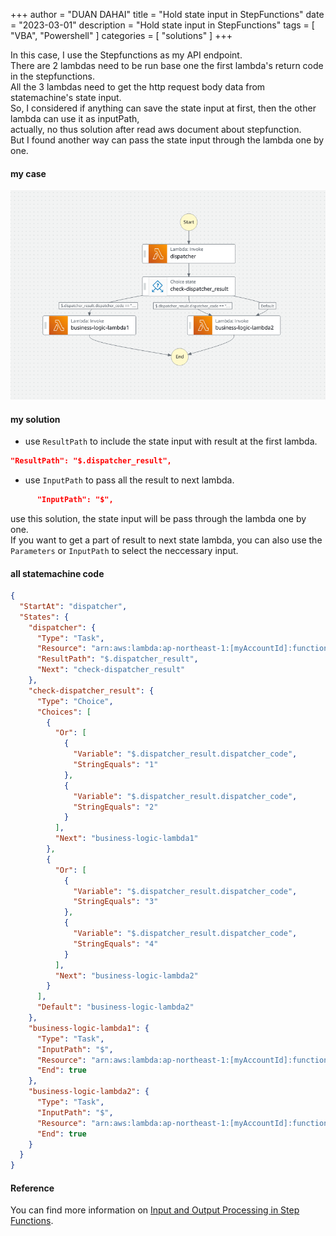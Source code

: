 +++
author = "DUAN DAHAI"
title = "Hold state input in StepFunctions"
date = "2023-03-01"
description = "Hold state input in StepFunctions"
tags = [
    "VBA",
    "Powershell"
]
categories = [
    "solutions"
]
+++
 
In this case, I use the Stepfunctions as my API endpoint.   
There are 2 lambdas need to be run base one the first lambda's return code in the stepfunctions.   
All the 3 lambdas need to get the http request body data from statemachine's state input.   
So, I considered if anything can save the state input at first, then the other lambda can use it as inputPath,   
actually, no thus solution after read aws document about stepfunction.   
But I found another way can pass the state input through the lambda one by one.   

#### my case
![1-stepfunction](1-stepfunction.png)

#### my solution
+ use `ResultPath` to include the state input with result at the first lambda.
```json
"ResultPath": "$.dispatcher_result",
```
+ use `InputPath` to pass all the result to next lambda.
```json
      "InputPath": "$",
```
use this solution, the state input will be pass through the lambda one by one.   
If you want to get a part of result to next state lambda, you can also use the `Parameters` or `InputPath` to select the neccessary input.

#### all statemachine code
```json
{
  "StartAt": "dispatcher",
  "States": {
    "dispatcher": {
      "Type": "Task",
      "Resource": "arn:aws:lambda:ap-northeast-1:[myAccountId]:function:dispatcher",
      "ResultPath": "$.dispatcher_result",
      "Next": "check-dispatcher_result"
    },
    "check-dispatcher_result": {
      "Type": "Choice",
      "Choices": [
        {
          "Or": [
            {
              "Variable": "$.dispatcher_result.dispatcher_code",
              "StringEquals": "1"
            },
            {
              "Variable": "$.dispatcher_result.dispatcher_code",
              "StringEquals": "2"
            }
          ],
          "Next": "business-logic-lambda1"
        },
        {
          "Or": [
            {
              "Variable": "$.dispatcher_result.dispatcher_code",
              "StringEquals": "3"
            },
            {
              "Variable": "$.dispatcher_result.dispatcher_code",
              "StringEquals": "4"
            }
          ],
          "Next": "business-logic-lambda2"
        }
      ],
      "Default": "business-logic-lambda2"
    },
    "business-logic-lambda1": {
      "Type": "Task",
      "InputPath": "$",
      "Resource": "arn:aws:lambda:ap-northeast-1:[myAccountId]:function:business-logic-lambda1",
      "End": true
    },
    "business-logic-lambda2": {
      "Type": "Task",
      "InputPath": "$",
      "Resource": "arn:aws:lambda:ap-northeast-1:[myAccountId]:function:business-logic-lambda2",
      "End": true
    }
  }
}
```

#### Reference
You can find more information on [Input and Output Processing in Step Functions](https://docs.aws.amazon.com/step-functions/latest/dg/concepts-input-output-filtering.html).